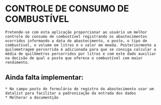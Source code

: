 # CONTROLE DE CONSUMO DE COMBUSTÍVEL

```Pretende-se com esta aplicação proporcionar ao usuário um melhor controle do consumo de combustível registrando os abastecimentos ocorridos informando a data do abastecimento, o posto, o tipo de combustível, o volume em litros e o valor em moeda. Posteriormente a quilometragem percorrida é adicionada para que se consiga calcular a média de quilômetros percorridos por litros e com este dado auxiliar na decisão de qual o posto que oferece o combustível com maior rendimento.```

## Ainda falta implementar:
```
* No campo posto do formulário de registro do abastecimento usar um datalist para facilitar a padronização da entrada dos dados
* Melhorar a documentção
```